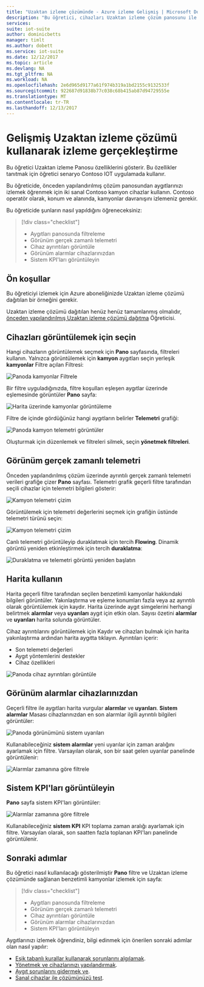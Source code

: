 ```yaml
---
title: "Uzaktan izleme çözümünde - Azure izleme Gelişmiş | Microsoft Docs"
description: "Bu öğretici, cihazları Uzaktan izleme çözüm panosunu ile izleme gösterir."
services: 
suite: iot-suite
author: dominicbetts
manager: timlt
ms.author: dobett
ms.service: iot-suite
ms.date: 12/12/2017
ms.topic: article
ms.devlang: NA
ms.tgt_pltfrm: NA
ms.workload: NA
ms.openlocfilehash: 2e6d965d9177a61f974b319a1bd2155c9132533f
ms.sourcegitcommit: 922687d91838b77c038c68b415ab87d94729555e
ms.translationtype: MT
ms.contentlocale: tr-TR
ms.lasthandoff: 12/13/2017
---
```

# <a name="perform-advanced-monitoring-using-the-remote-monitoring-solution"></a>Gelişmiş Uzaktan izleme çözümü kullanarak izleme gerçekleştirme

Bu öğretici Uzaktan izleme Panosu özelliklerini gösterir. Bu özellikler tanıtmak için öğretici senaryo Contoso IOT uygulamada kullanır.

Bu öğreticide, önceden yapılandırılmış çözüm panosundan aygıtlarınızı izlemek öğrenmek için iki sanal Contoso kamyon cihazlar kullanın. Contoso operatör olarak, konum ve alanında, kamyonlar davranışını izlemeniz gerekir.

Bu öğreticide şunların nasıl yapıldığını öğreneceksiniz:

>[!div class="checklist"]
> * Aygıtları panosunda filtreleme
> * Görünüm gerçek zamanlı telemetri
> * Cihaz ayrıntıları görüntüle
> * Görünüm alarmlar cihazlarınızdan
> * Sistem KPI'ları görüntüleyin

## <a name="prerequisites"></a>Ön koşullar

Bu öğreticiyi izlemek için Azure aboneliğinizde Uzaktan izleme çözümü dağıtılan bir örneğini gerekir.

Uzaktan izleme çözümü dağıtılan henüz henüz tamamlanmış olmalıdır, [önceden yapılandırılmış Uzaktan izleme çözümü dağıtma](iot-suite-remote-monitoring-deploy.md) Öğreticisi.

## <a name="choose-the-devices-to-display"></a>Cihazları görüntülemek için seçin

Hangi cihazların görüntülemek seçmek için **Pano** sayfasında, filtreleri kullanın. Yalnızca görüntülemek için **kamyon** aygıtları seçin yerleşik **kamyonlar** Filtre açılan Filtresi:

![Panoda kamyonlar Filtrele](media/iot-suite-remote-monitoring-monitor/dashboardtruckfilter.png)

Bir filtre uyguladığınızda, filtre koşulları eşleşen aygıtlar üzerinde eşlemesinde görüntüler **Pano** sayfa:

![Harita üzerinde kamyonlar görüntüleme](media/iot-suite-remote-monitoring-monitor/dashboardtruckmap.png)

Filtre de içinde gördüğünüz hangi aygıtların belirler **Telemetri** grafiği:

![Panoda kamyon telemetri görüntüler](media/iot-suite-remote-monitoring-monitor/dashboardtelemetry.png)

Oluşturmak için düzenlemek ve filtreleri silmek, seçin **yönetmek filtreleri**.

## <a name="view-real-time-telemetry"></a>Görünüm gerçek zamanlı telemetri

Önceden yapılandırılmış çözüm üzerinde ayrıntılı gerçek zamanlı telemetri verileri grafiğe çizer **Pano** sayfası. Telemetri grafik geçerli filtre tarafından seçili cihazlar için telemetri bilgileri gösterir:

![Kamyon telemetri çizim](media/iot-suite-remote-monitoring-monitor/dashboardtelemetryview.png)

Görüntülemek için telemetri değerlerini seçmek için grafiğin üstünde telemetri türünü seçin:

![Kamyon telemetri çizim](media/iot-suite-remote-monitoring-monitor/dashboardselecttelemetry.png)

Canlı telemetri görüntüleyip duraklatmak için tercih **Flowing**. Dinamik görüntü yeniden etkinleştirmek için tercih **duraklatma**:

![Duraklatma ve telemetri görüntü yeniden başlatın](media/iot-suite-remote-monitoring-monitor/dashboardtelemetrypause.png)

## <a name="use-the-map"></a>Harita kullanın

Harita geçerli filtre tarafından seçilen benzetimli kamyonlar hakkındaki bilgileri görüntüler. Yakınlaştırma ve eşleme konumları fazla veya az ayrıntılı olarak görüntülemek için kaydır. Harita üzerinde aygıt simgelerini herhangi belirtmek **alarmlar** veya **uyarıları** aygıt için etkin olan. Sayısı özetini **alarmlar** ve **uyarıları** harita solunda görüntüler.

Cihaz ayrıntılarını görüntülemek için Kaydır ve cihazları bulmak için harita yakınlaştırma ardından harita aygıtta tıklayın. Ayrıntıları içerir:

* Son telemetri değerleri
* Aygıt yöntemlerini destekler
* Cihaz özellikleri

![Panoda cihaz ayrıntıları görüntüle](media/iot-suite-remote-monitoring-monitor/dashboarddevicedetail.png)

## <a name="view-alarms-from-your-devices"></a>Görünüm alarmlar cihazlarınızdan

Geçerli filtre ile aygıtları harita vurgular **alarmlar** ve **uyarıları**. **Sistem alarmlar** Masası cihazlarınızdan en son alarmlar ilgili ayrıntılı bilgileri görüntüler:

![Panoda görünümünü sistem uyarıları](media/iot-suite-remote-monitoring-monitor/dashboardsystemalarms.png)

Kullanabileceğiniz **sistem alarmlar** yeni uyarılar için zaman aralığını ayarlamak için filtre. Varsayılan olarak, son bir saat gelen uyarılar panelinde görüntülenir:

![Alarmlar zamanına göre filtrele](media/iot-suite-remote-monitoring-monitor/dashboardalarmsfilter.png)

## <a name="view-the-system-kpis"></a>Sistem KPI'ları görüntüleyin

**Pano** sayfa sistem KPI'ları görüntüler:

![Alarmlar zamanına göre filtrele](media/iot-suite-remote-monitoring-monitor/dashboardkpis.png)

Kullanabileceğiniz **sistem KPI** KPI toplama zaman aralığı ayarlamak için filtre. Varsayılan olarak, son saatten fazla toplanan KPI'ları panelinde görüntülenir.

## <a name="next-steps"></a>Sonraki adımlar

Bu öğretici nasıl kullanılacağı gösterilmiştir **Pano** filtre ve Uzaktan izleme çözümünde sağlanan benzetimli kamyonlar izlemek için sayfa:

<!-- Repeat task list from intro -->
>[!div class="checklist"]
> * Aygıtları panosunda filtreleme
> * Görünüm gerçek zamanlı telemetri
> * Cihaz ayrıntıları görüntüle
> * Görünüm alarmlar cihazlarınızdan
> * Sistem KPI'ları görüntüleyin

Aygıtlarınızı izlemek öğrendiniz, bilgi edinmek için önerilen sonraki adımlar olan nasıl yapılır:

* [Eşik tabanlı kurallar kullanarak sorunlarını algılamak](./iot-suite-remote-monitoring-automate.md).
* [Yönetmek ve cihazlarınızı yapılandırmak](./iot-suite-remote-monitoring-manage.md).
* [Aygıt sorunlarını gidermek ve](./iot-suite-remote-monitoring-maintain.md).
* [Sanal cihazlar ile çözümünüzü test](iot-suite-remote-monitoring-test.md).

<!-- Next tutorials in the sequence -->